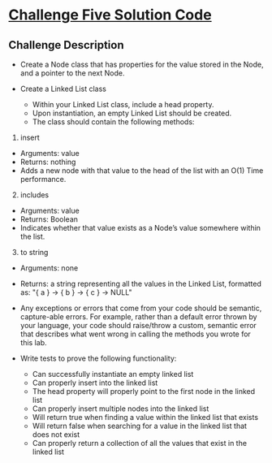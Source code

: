 # [Challenge Five Solution Code](./challenge-05.test.js)

## Challenge Description

- Create a Node class that has properties for the value stored in the Node, and a pointer to the next Node.

- Create a Linked List class
  - Within your Linked List class, include a head property.
  - Upon instantiation, an empty Linked List should be created.
  - The class should contain the following methods:

1. insert

- Arguments: value
- Returns: nothing
- Adds a new node with that value to the head of the list with an O(1) Time performance.

2. includes

- Arguments: value
- Returns: Boolean
- Indicates whether that value exists as a Node’s value somewhere within the list.

3.  to string

- Arguments: none
- Returns: a string representing all the values in the Linked List, formatted as:
"{ a } -> { b } -> { c } -> NULL"
- Any exceptions or errors that come from your code should be semantic, capture-able errors. For example, rather than a default error thrown by your language, your code should raise/throw a custom, semantic error that describes what went wrong in calling the methods you wrote for this lab.

- Write tests to prove the following functionality:

  - Can successfully instantiate an empty linked list
  - Can properly insert into the linked list
  - The head property will properly point to the first node in the linked list
  - Can properly insert multiple nodes into the linked list
  - Will return true when finding a value within the linked list that exists
  - Will return false when searching for a value in the linked list that does not exist
  - Can properly return a collection of all the values that exist in the linked list
